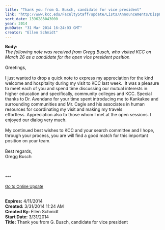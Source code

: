 ```yaml
---
title: "Thank you from G. Busch, candidate for vice president"
link: "http://www.kcc.edu/FacultyStaff/update/Lists/Announcements/DispForm.aspx?ID=1459"
sort_date: 1396283043000
year: 2014
pubDate: "31 Mar 2014 16:24:03 GMT"
creator: "Ellen Schmidt"
---
```


<div><b>Body:</b> <div class="ExternalClass5BAB03A9C94E4D2E9679CE6BE4C930B6">
<div>
<div><em>The following note was received from Gregg Busch, who visited KCC on March 26 as a candidate for the open vice president position.</em></div>
<div><em></em> </div>
<div>Greetings,</div>
<div> </div>
<div>I just wanted to drop a quick note to express my appreciation for the kind welcome and hospitality during my visit to KCC last week.  It was a pleasure to meet each of you and spend time discussing our mutual interests in higher education and specifically, community colleges and KCC. Special thanks to Dr. Avendano for your time spent introducing me to Kankakee and surrounding communities and Mr. Cagle and his associates in human resources for coordinating my visit and making my travels effortless. Appreciation also to those whom I met at the open sessions. I enjoyed our dialog very much.</div>
<div> </div>
<div>My continued best wishes to KCC and your search committee and I hope, through your process, you are will find a good match for this important position on your team.</div>
<div> </div>
<div>Best regards,<br />Gregg Busch<br /></div>
<div> </div>
<div> </div>
<div> </div>
<div>
<div></div>
<div>
<div></div>
<div></div>
<div>
<div><font size="2">***</font></div>
<p><font color="#003768" size="2"><a href="/FacultyStaff/update/Pages/dailyupdate.aspx">Go to Online Update</a></font></p>
<p><font size="2"></font></p></div><br /></div></div></div></div></div>
<div><b>Expires:</b> 4/11/2014</div>
<div><b>Created:</b> 3/31/2014 11:24 AM</div>
<div><b>Created By:</b> Ellen Schmidt</div>
<div><b>Start Date:</b> 3/31/2014</div>
<div><b>Title:</b> Thank you from G. Busch, candidate for vice president</div>
